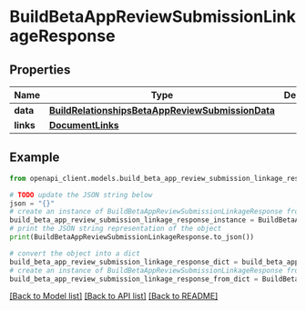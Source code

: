 # BuildBetaAppReviewSubmissionLinkageResponse


## Properties

Name | Type | Description | Notes
------------ | ------------- | ------------- | -------------
**data** | [**BuildRelationshipsBetaAppReviewSubmissionData**](BuildRelationshipsBetaAppReviewSubmissionData.md) |  | 
**links** | [**DocumentLinks**](DocumentLinks.md) |  | 

## Example

```python
from openapi_client.models.build_beta_app_review_submission_linkage_response import BuildBetaAppReviewSubmissionLinkageResponse

# TODO update the JSON string below
json = "{}"
# create an instance of BuildBetaAppReviewSubmissionLinkageResponse from a JSON string
build_beta_app_review_submission_linkage_response_instance = BuildBetaAppReviewSubmissionLinkageResponse.from_json(json)
# print the JSON string representation of the object
print(BuildBetaAppReviewSubmissionLinkageResponse.to_json())

# convert the object into a dict
build_beta_app_review_submission_linkage_response_dict = build_beta_app_review_submission_linkage_response_instance.to_dict()
# create an instance of BuildBetaAppReviewSubmissionLinkageResponse from a dict
build_beta_app_review_submission_linkage_response_from_dict = BuildBetaAppReviewSubmissionLinkageResponse.from_dict(build_beta_app_review_submission_linkage_response_dict)
```
[[Back to Model list]](../README.md#documentation-for-models) [[Back to API list]](../README.md#documentation-for-api-endpoints) [[Back to README]](../README.md)


